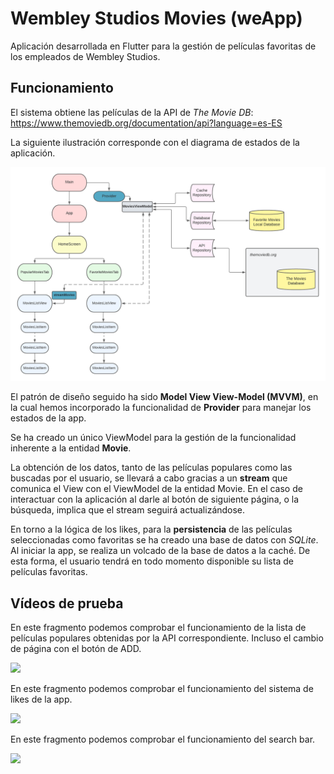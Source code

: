 # Wembley Studios Movies (weApp)

Aplicación desarrollada en Flutter para la gestión de películas favoritas de los empleados de Wembley Studios.

## Funcionamiento

El sistema obtiene las películas de la API de *The Movie DB*: https://www.themoviedb.org/documentation/api?language=es-ES

La siguiente ilustración corresponde con el diagrama de estados de la aplicación.

![](https://github.com/carlosparra1998/WembleyStudiosMovies/blob/main/readme_raw/diagram.png)

El patrón de diseño seguido ha sido **Model View View-Model (MVVM)**, en la cual hemos incorporado la funcionalidad de **Provider** para manejar los estados de la app.

Se ha creado un único ViewModel para la gestión de la funcionalidad inherente a la entidad **Movie**.

La obtención de los datos, tanto de las películas populares como las buscadas por el usuario, se llevará a cabo gracias a un **stream** que comunica el View con el ViewModel de la entidad Movie. En el caso de interactuar con la aplicación al darle al botón de siguiente página, o la búsqueda, implica que el stream seguirá actualizándose. 

En torno a la lógica de los likes, para la **persistencia** de las películas seleccionadas como favoritas se ha creado una base de datos con *SQLite*. Al iniciar la app, se realiza un volcado de la base de datos a la caché. De esta forma, el usuario tendrá en todo momento disponible su lista de películas favoritas.

## Vídeos de prueba

En este fragmento podemos comprobar el funcionamiento de la lista de películas populares obtenidas por la API correspondiente. Incluso el cambio de página con el botón de ADD.


![](https://github.com/carlosparra1998/WembleyStudiosMovies/blob/main/readme_raw/1.gif)


En este fragmento podemos comprobar el funcionamiento del sistema de likes de la app.


![](https://github.com/carlosparra1998/WembleyStudiosMovies/blob/main/readme_raw/2.gif)


En este fragmento podemos comprobar el funcionamiento del search bar.


![](https://github.com/carlosparra1998/WembleyStudiosMovies/blob/main/readme_raw/3.gif)